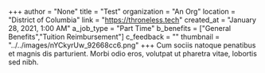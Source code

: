 +++
author = "None"
title = "Test"
organization = "An Org"
location = "District of Columbia"
link = "https://throneless.tech"
created_at = "January 28, 2021, 1:00 AM"
a_job_type = "Part Time"
b_benefits = ["General Benefits","Tuition Reimbursement"]
c_feedback = ""
thumbnail = "../../images/nYCkyrUw_92668cc6.png"
+++
Cum sociis natoque penatibus et magnis dis parturient. Morbi odio eros, volutpat ut pharetra vitae, lobortis sed nibh.